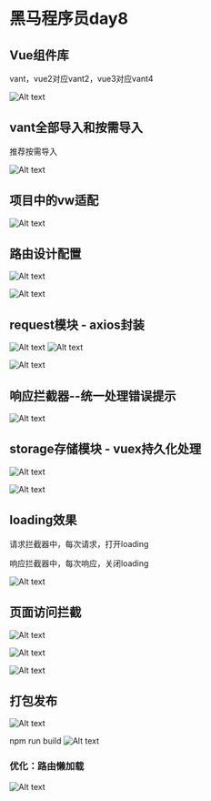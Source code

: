 # 黑马程序员day8

## Vue组件库

vant，vue2对应vant2，vue3对应vant4

![Alt text](day8/image.png)

## vant全部导入和按需导入

推荐按需导入

![Alt text](day8/image-1.png)

## 项目中的vw适配
![Alt text](day8/image-2.png)

## 路由设计配置
![Alt text](day8/image-3.png)

![Alt text](day8/image-4.png)

## request模块 - axios封装
![Alt text](day8/image-5.png)
![Alt text](day8/image-6.png)

![Alt text](day8/image-7.png)

## 响应拦截器--统一处理错误提示
![Alt text](day8/image-8.png)

## storage存储模块 - vuex持久化处理
![Alt text](day8/image-9.png)

![Alt text](day8/image-10.png)

## loading效果
请求拦截器中，每次请求，打开loading

响应拦截器中，每次响应，关闭loading

![Alt text](day8/image-11.png)

## 页面访问拦截
![Alt text](day8/image-12.png)

![Alt text](day8/image-13.png)

![Alt text](day8/image-14.png)

## 打包发布
![Alt text](day8/image-15.png)

npm run build
![Alt text](day8/image-16.png)

### 优化：路由懒加载
![Alt text](day8/image-17.png)